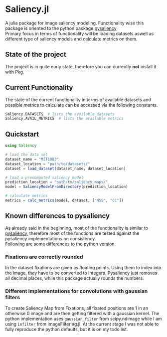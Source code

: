 # Saliency.jl
A julia package for image saliency modeling. Functionality wise this package is oriented to the python package [pysaliency](https://github.com/matthias-k/pysaliency)  
Primary focus in terms of functionality will be loading datasets aswell as different type of saliency models and calculate metrics on them.  
## State of the project
The project is in quite early state, therefore you can currently **not** install it with Pkg.
## Current Functionality
The state of the current functionality in terms of available datasets and possible metrics to calculate can be accessed via the following constants.
```julia
Saliency.DATASETS  # lists the available datasets
Saliency.AVAIL_METRICS  # lists the available metrics
```
## Quickstart
```julia
using Saliency

# load the data set
dataset_name = "MIT1003"
dataset_location = "path/to/datasets/"
dataset = load_dataset(dataset_name, dataset_location)

# load a precomputed saliency model
prediction_location = "path/to/saliency_maps/"
model = SaliencyModelFromDirectory(prediction_location)

# calculate metrics
metrics = calc_metrics(model, dataset, ["NSS", "CC"])
```
## Known differences to pysaliency
As already said in the beginning, most of the functionality is similar to [pysaliency](https://github.com/matthias-k/pysaliency), therefore most of the functions are tested against the pysaliency implementations on consistency.  
Following are some differences to the python version.  
### Fixations are correctly rounded
In the dataset fixations are given as floating points. Using them to index into the image, they have to be converted to Integers. Pysaliency just removes all decimal places, while this package actually rounds the numbers.
### Different implementations for convolutions with gaussian filters
To create Saliency Map from Fixations, all fixated positions are 1 in an otherwise 0 image and are then getting filtered with a gaussian kernel. The python implementation uses `gaussian_filter` from scipy.ndimage while I am using `imfilter` from ImageFiltering.jl. At the current stage I was not able to fully reproduce the python defaults, but it is on my todo list.